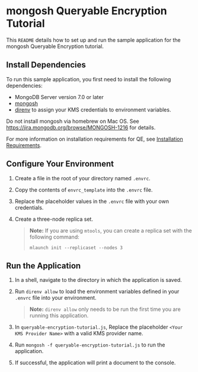 # mongosh Queryable Encryption Tutorial

This `README` details how to set up and run the sample application for the
mongosh Queryable Encryption tutorial.

## Install Dependencies

To run this sample application, you first need to install the following
dependencies:

- MongoDB Server version 7.0 or later
- [mongosh](https://www.mongodb.com/try/download/shell)
- [direnv](https://direnv.net/docs/installation.html) to assign your KMS
  credentials to environment variables.

Do not install mongosh via homebrew on Mac OS. See 
https://jira.mongodb.org/browse/MONGOSH-1216 for details.

For more information on installation requirements for QE, see [Installation Requirements](https://www.mongodb.com/docs/manual/core/queryable-encryption/install/#std-label-qe-install).

## Configure Your Environment

1. Create a file in the root of your directory named `.envrc`.

1. Copy the contents of `envrc_template` into the `.envrc` file.

1. Replace the placeholder values in the ``.envrc`` file with your own credentials.

1. Create a three-node replica set.

   > **Note:** If you are using `mtools`, you can create a replica set with the
   > following command:
   >
   > `mlaunch init --replicaset --nodes 3`

## Run the Application

1. In a shell, navigate to the directory in which the application
   is saved.

1. Run `direnv allow` to load the environment variables defined in your `.envrc`
   file into your environment.

   > **Note:** `direnv allow` only needs to be run the first time you are
   > running this application.

1. In `queryable-encryption-tutorial.js`, Replace the placeholder `<Your KMS
Provider Name>` with a valid KMS provider name.

1. Run `mongosh -f queryable-encryption-tutorial.js` to run the application.

1. If successful, the application will print a document to the console.
